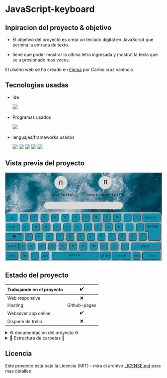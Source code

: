 # JavaScript-keyboard

## Inpiracion del proyecto & objetivo

-  El objetivo del proyecto es crear un teclado digital en JavaScript que permita la entrada de texto. 

-  tiene que poder mostrar la ultima letra ingresada y mostrat la tecla que se a presionado mas veces.

El diseño web se ha creado en [Figma](https://www.figma.com/file/kP0SJhf4iDDa9kAzsz1LM1/Github-projects?node-id=0%3A1) por Carlos cruz valencia

## Tecnologias usadas

- Ide
    <!-- visual studio code -->
    <code><img height="25" src="https://img.shields.io/badge/Visual_Studio_Code-0078D4?style=for-the-badge&logo=visual%20studio%20code&logoColor=white"></code>

- Programas usados
    <!-- figma -->
    <code><img height="30" src="https://img.shields.io/badge/Figma-F24E1E?style=for-the-badge&logo=figma&logoColor=white"></code>
- lenguajes/frameworks usados
    <!-- html -->
    <code><img height="30" src="https://img.shields.io/badge/HTML5-E34F26?style=for-the-badge&logo=html5&logoColor=white"></code><!-- css -->
    <code><img height="30" src="https://img.shields.io/badge/CSS3-1572B6?style=for-the-badge&logo=css3&logoColor=white"></code><!-- sass -->
    <code><img height="30" src="https://img.shields.io/badge/Sass-CC6699?style=for-the-badge&logo=sass&logoColor=white"></code><!-- javascript -->
    <code><img src="https://img.shields.io/badge/JavaScript-323330?style=for-the-badge&logo=javascript&logoColor=F7DF1E"></img></code>
    <code><img src="https://img.shields.io/badge/jquery-%230769AD.svg?style=for-the-badge&logo=jquery&logoColor=white"></img></code>
    
## Vista previa del proyecto

<!-- ``vista no disponible`` -->
<img src="pr-project\project-preview.png" aling="center"></img>
<!-- <img src="project-preview.gif" aling="center"></img> -->

## Estado del proyecto

|Trabajando en el proyecto|✔️|
| -------------------------- | :----------------: |
|            Web responsive  |      ❌        |
|           Hosting          |   Github-pages |
| Websever app online        |         ✔️    |  
| Dispone de trello          |         ❌    |  
<details>
<summary>⚙️ documentacion del proyecto ⚙️</summary>

1. Creacion de la pagina web en figma
    ![](pr-project/project-preview.png)
1. Maketacion de la pagina web en html y css/sass
    ![](pr-project/1.png)
    ``codigo del landing page`` [_landing.scss](assets/styles/sass/layouts/_landing.scss)
    
    ``codigo del teclado`` [_keys.scss](assets/styles/sass/components/_keys.scss)

2. Se añaden efectos a las teclas del teclado
   <img src="pr-project/1.gif" aling="center" width="100%"></img>
   ```scss
    .key-block {
        div:hover {
            background-color: #48b7d0;
            border: solid rgb(255, 255, 255);
            box-shadow: none;
        }
    }
   ```
3. Se crea el javascript para detectar la tecla presionada
    ```javascript
    document.addEventListener('keydown', (event) => {
            var name = event.key;
            cosole.log(name);
    }, false);
    ```
   <img src="pr-project/2.gif" aling="center" width="100%"></img>
4. Pasamos el input del keyboard a una lista 
   
    ```javascript
    // lista que almacena las teclas presionadas
    list = [];

    document.addEventListener('keydown', (event) => {
            var name = event.key;
            // agregamos la tecla presionada a la lista
            list.push(name);
            // Eliminamos las , de la lista
            var string = list.join("");
            // pasamos el valor de la lista a el input text
            document.querySelector('input[name="input-text"]').value = string;
    }, false);
    ```
   <img src="pr-project/3.gif" aling="center" width="100%"></img>
5. Se añaden efectos a las teclas del teclado al ser presionadas por el usuario
    ``imagen no disponible``
</details>

<details >
<summary>📁 Estructura de carpetas 📁</summary>

```text
/
└── assets/
│    ├── js/
│    │   ├++ jquery.js "cdn"
│    │   └── app.js
│    └── media/
│    │    └── img
│    └── styles/
│        ├── css/
│        │   ├── main.css
│        │   └── main.css.map
│        └── sass/
│            ├── base/
│            │   └──_settings.scss
│            ├── components/
│            │   └──_keys.scss
│            ├── layouts/
│            │   └──_landing.scss
│            └── main.scss
├── pr-project/
├── index.html
├── Licence
└── README.md
```

</details>


<!-- └── / ├── │ -->


## Licencia

Este proyecto está bajo la Licencia (MIT) - mira el archivo [LICENSE.md](LICENSE.md)  para mas detalles

<!-- ## !codigo temporal¡
## git update code
```shell
git add -A && git commit -a -m \"update\" && git push
```

## sass compiler code
```shell
sass -w --style compressed assets/styles/sass/main.scss assets/styles/css/main.css
``` -->

<!-- ## otros links de interes para hacer la documentacion del proyecto -->

<!-- emojis  -->
<!-- https://tutorialmarkdown.com/emojis -->

<!-- badges/shields -->
<!-- https://naereen.github.io/badges/ -->
<!-- https://github.com/Ileriayo/markdown-badges -->
